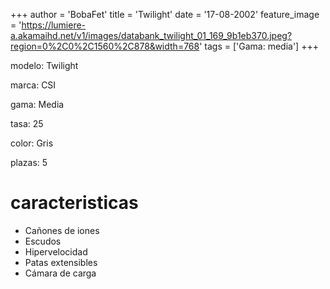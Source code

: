 +++
author = 'BobaFet'
title = 'Twilight'
date = '17-08-2002'
feature_image = 'https://lumiere-a.akamaihd.net/v1/images/databank_twilight_01_169_9b1eb370.jpeg?region=0%2C0%2C1560%2C878&width=768'
tags = ['Gama: media']
+++
<!--more--> 
modelo: Twilight

marca: CSI

gama: Media

tasa: 25

color: Gris

plazas: 5

# caracteristicas
* Cañones de iones
* Escudos
* Hipervelocidad
* Patas extensibles
* Cámara de carga

